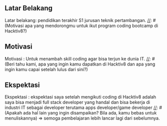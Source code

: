 [//]: # (Ceritakan sedikit tentang latar belakangmu seperti pendidikan terakhir atau pekerjaan sebelumnya)
## Latar Belakang
Latar belakang:  pendidikan terakhir S1 jurusan teknik pertambangan.
[//]: # (Motivasi apa yang mendorongmu untuk ikut program coding bootcamp di Hacktiv8?)
## Motivasi
Motivasi : Untuk menambah skill coding agar bisa terjun ke dunia IT. 
[//]: # (Beri tahu kami, apa yang ingin kamu dapatkan di Hacktiv8 dan apa yang ingin kamu capai setelah lulus dari sini?)
## Ekspektasi
Ekspektasi : ekspektasi saya setelah mengikuti coding di Hacktiv8 adalah saya bisa menjadi full stack developer yang handal dan bisa bekerja di industri IT sebagai developer terutama apps developer/game developer
[//]: # (Apakah ada hal lain yang ingin disampaikan? Bila ada, kamu bebas untuk menuliskannya)
=> semoga pembelajaran lebih lancar lagi dari sebelumnya.
